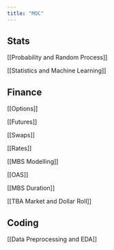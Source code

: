 ```yaml
---
title: "MOC"
---
```


## Stats

[[Probability and Random Process]]


[[Statistics and Machine Learning]]


## Finance

[[Options]]

[[Futures]]

[[Swaps]]

[[Rates]]

[[MBS Modelling]]

[[OAS]]

[[MBS Duration]]

[[TBA Market and Dollar Roll]]


## Coding

[[Data Preprocessing and EDA]]
